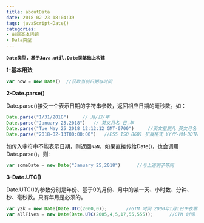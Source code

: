 ```yaml
---
title: aboutData
date: 2018-02-23 18:04:39
tags: javaScript-Date()
categories:
- 前端基本问题
- Data类型
---
```


**`Date类型，基于Java.util.Date类基础上构建`**

**1-基本用法**

```javascript
var now = new Date()  //获取当前日期与时间
```
<!-- more -->
**2-Date.parse()**

​	Date.parse()接受一个表示日期的字符串参数，返回相应日期的毫秒数。如：

```javascript
Date.parse("1/31/2018") 	// 月/日/年
Date.parse("January 25,2018")	// 英文月名 日,年
Date.parse("Tue May 25 2018 12:12:12 GMT-0700") 	//英文星期几 英文月名 日 年 时:分:秒 时区
Date.parse("2018-02-13T00:00:00") 	//ES5 ISO 8601 扩展格式 YYYY-MM-DDTHH:mm:ss.sssZ
```

​	如传入字符串不能表示日期，则返回`NaN`，如果直接传给Date()，也会调用Date.parse()。则:

```javascript
var someDate = new Date("January 25,2018") 		//与上述例子等同
```

**3-Date.UTC()**

​	Date.UTC()的参数分别是年份、基于0的月份、月中的某一天、小时数、分钟、秒、毫秒数。只有年月是必须的。

```javascript
var y2k = new Date(Date.UTC(2000,0));		//GTM 时间 2000年1月1日午夜零时
var allFives = new Date(Date.UTC(2005,4,5,17,55,555)); 		//GTM 时间 2005年5月5日下午5:55:55
```